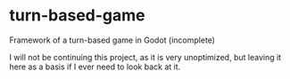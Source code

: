 # turn-based-game
Framework of a turn-based game in Godot (incomplete)

I will not be continuing this project, as it is very unoptimized, but leaving it here as a basis if I ever need to look back at it.
